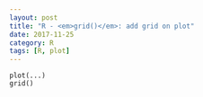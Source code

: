 ```yaml
---
layout: post
title: "R - <em>grid()</em>: add grid on plot"
date: 2017-11-25
category: R
tags: [R, plot]
---
```


```
plot(...)
grid()
```



